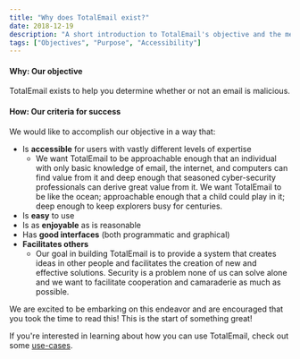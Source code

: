 ```yaml
---
title: "Why does TotalEmail exist?"
date: 2018-12-19
description: "A short introduction to TotalEmail's objective and the means of accomplishing that objective."
tags: ["Objectives", "Purpose", "Accessibility"]
---
```


#### Why: Our objective

TotalEmail exists to help you determine whether or not an email is malicious.

#### How: Our criteria for success

We would like to accomplish our objective in a way that:

- Is **accessible** for users with vastly different levels of expertise
    - We want TotalEmail to be approachable enough that an individual with only basic knowledge of email, the internet, and computers can find value from it and deep enough that seasoned cyber-security professionals can derive great value from it. We want TotalEmail to be like the ocean; approachable enough that a child could play in it; deep enough to keep explorers busy for centuries.
- Is **easy** to use
- Is as **enjoyable** as is reasonable
- Has **good interfaces** (both programmatic and graphical)
- **Facilitates others**
    - Our goal in building TotalEmail is to provide a system that creates ideas in other people and facilitates the creation of new and effective solutions. Security is a problem none of us can solve alone and we want to facilitate cooperation and camaraderie as much as possible.

We are excited to be embarking on this endeavor and are encouraged that you took the time to read this! This is the start of something great!

If you're interested in learning about how you can use TotalEmail, check out some [use-cases](/use-cases/).
